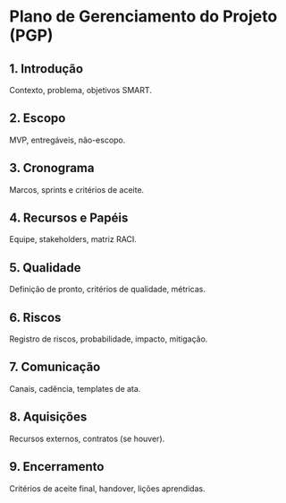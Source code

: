 # Plano de Gerenciamento do Projeto (PGP)

## 1. Introdução
Contexto, problema, objetivos SMART.

## 2. Escopo
MVP, entregáveis, não-escopo.

## 3. Cronograma
Marcos, sprints e critérios de aceite.

## 4. Recursos e Papéis
Equipe, stakeholders, matriz RACI.

## 5. Qualidade
Definição de pronto, critérios de qualidade, métricas.

## 6. Riscos
Registro de riscos, probabilidade, impacto, mitigação.

## 7. Comunicação
Canais, cadência, templates de ata.

## 8. Aquisições
Recursos externos, contratos (se houver).

## 9. Encerramento
Critérios de aceite final, handover, lições aprendidas.